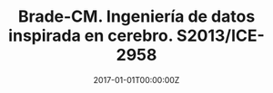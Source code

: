 ---
title: 'Brade-CM. Ingeniería de datos inspirada en cerebro. S2013/ICE-2958'
authors:
- Manuel Desco
date: "2017-01-01T00:00:00Z"
doi: ""
publishDate: "2017-01-01T00:00:00Z"
# Publication type.
# Legend: 0 = Uncategorized; 1 = Conference paper; 2 = Journal article;
# 3 = Preprint / Working Paper; 4 = Report; 5 = Book; 6 = Book section;
# 7 = Thesis; 8 = Patent
publication_types: ["0"]
publication: 'Ministerio de Educación, Juventud y Deporte'
tags:
- Project
featured: false
links:
- name: 
---